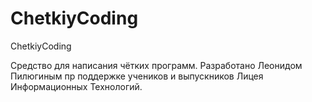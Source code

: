 # ChetkiyCoding
ChetkiyCoding

Средство для написания чётких программ. Разработано Леонидом Пилюгиным пр поддержке учеников и выпускников Лицея Информационных Технологий.
